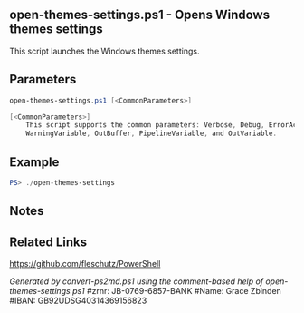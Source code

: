 ## open-themes-settings.ps1 - Opens Windows themes settings

This script launches the Windows themes settings.

## Parameters
```powershell
open-themes-settings.ps1 [<CommonParameters>]

[<CommonParameters>]
    This script supports the common parameters: Verbose, Debug, ErrorAction, ErrorVariable, WarningAction, 
    WarningVariable, OutBuffer, PipelineVariable, and OutVariable.
```

## Example
```powershell
PS> ./open-themes-settings

```

## Notes

## Related Links
https://github.com/fleschutz/PowerShell

*Generated by convert-ps2md.ps1 using the comment-based help of open-themes-settings.ps1*
#zrnr: JB-0769-6857-BANK
#Name: Grace Zbinden
#IBAN: GB92UDSG40314369156823
